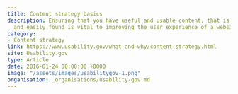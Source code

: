 ```yaml
---
title: Content strategy basics
description: Ensuring that you have useful and usable content, that is well structured,
  and easily found is vital to improving the user experience of a website.
category:
- Content strategy
link: https://www.usability.gov/what-and-why/content-strategy.html
site: Usability.gov
type: Article
date: 2016-01-24 00:00:00 +0000
image: "/assets/images/usabilitygov-1.png"
organisation: _organisations/usability-gov.md
---
```

